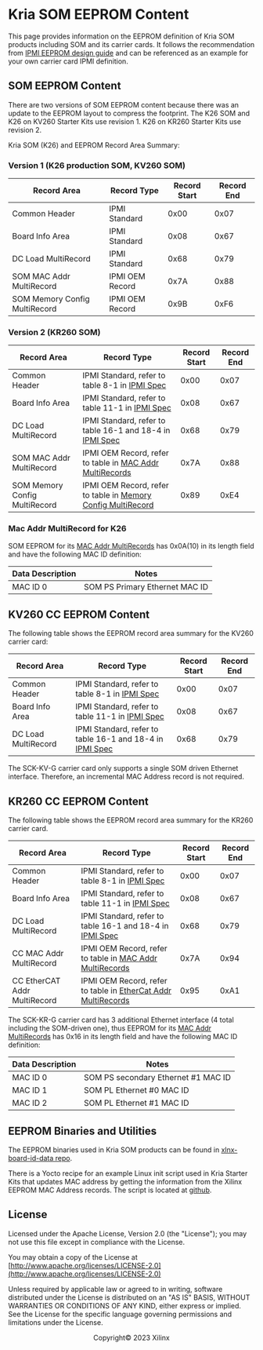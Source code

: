 # Kria SOM EEPROM Content

This page provides information on the EEPROM definition of Kria SOM products including SOM and its carrier cards. It follows the recommendation from [IPMI EEPROM design guide](./IPMI_EEPROM_design_guide.md) and can be referenced as an example for your own carrier card IPMI definition.

## SOM EEPROM Content

There are two versions of SOM EEPROM content because there was an update to the EEPROM layout to compress the footprint. The K26 SOM and K26 on KV260 Starter Kits use revision 1. K26 on KR260 Starter Kits use revision 2.

Kria SOM (K26) and EEPROM Record Area Summary:

### Version 1 (K26 production SOM, KV260 SOM)

| Record Area                     | Record Type                                  | Record Start | Record End |
|---------------------------------|----------------------------------------------| ------------ | ---------- |
| Common Header                   | IPMI Standard | 0x00 | 0x07 |
| Board Info Area                 | IPMI Standard | 0x08 | 0x67 |
| DC Load MultiRecord             | IPMI Standard | 0x68 | 0x79 |
| SOM MAC Addr MultiRecord        | IPMI OEM Record | 0x7A | 0x88 |
| SOM Memory Config MultiRecord   | IPMI OEM Record | 0x9B | 0xF6 |

### Version 2 (KR260 SOM)

| Record Area                     | Record Type                                  | Record Start | Record End |
|---------------------------------|----------------------------------------------| ------------ | ---------- |
| Common Header                   | IPMI Standard, refer to table 8-1 in [IPMI Spec](https://www.intel.com/content/dam/www/public/us/en/documents/specification-updates/ipmi-platform-mgt-fru-info-storage-def-v1-0-rev-1-3-spec-update.pdf) | 0x00 | 0x07 |
| Board Info Area                 | IPMI Standard, refer to table 11-1 in [IPMI Spec](https://www.intel.com/content/dam/www/public/us/en/documents/specification-updates/ipmi-platform-mgt-fru-info-storage-def-v1-0-rev-1-3-spec-update.pdf) | 0x08 | 0x67 |
| DC Load MultiRecord             | IPMI Standard, refer to table 16-1 and  18-4 in [IPMI Spec](https://www.intel.com/content/dam/www/public/us/en/documents/specification-updates/ipmi-platform-mgt-fru-info-storage-def-v1-0-rev-1-3-spec-update.pdf) | 0x68 | 0x79 |
| SOM MAC Addr MultiRecord        | IPMI OEM Record, refer to table in [MAC Addr MultiRecords](./IPMI_EEPROM_design_guide.md#mac-addr-multirecords) | 0x7A | 0x88 |
| SOM Memory Config MultiRecord   | IPMI OEM Record, refer to table in [Memory Config MultiRecord](./IPMI_EEPROM_design_guide.md#memory-config-multirecord) | 0x89 | 0xE4 |

### Mac Addr MultiRecord for K26

SOM EEPROM for its [MAC Addr MultiRecords](./IPMI_EEPROM_design_guide.md#mac-addr-multirecords) has 0x0A(10) in its length field and have the following MAC ID definition:

| Data Description | Notes                                     |
|------------------|-------------------------------------------|
|     MAC ID 0     | SOM PS Primary Ethernet MAC ID            |

## KV260 CC EEPROM Content

The following table shows the EEPROM record area summary for the KV260 carrier card:

| Record Area                     | Record Type   | Record Start | Record End |
|---------------------------------|---------------| ------------ | ---------- |
| Common Header                   | IPMI Standard, refer to table 8-1 in [IPMI Spec](https://www.intel.com/content/dam/www/public/us/en/documents/specification-updates/ipmi-platform-mgt-fru-info-storage-def-v1-0-rev-1-3-spec-update.pdf) | 0x00         | 0x07       |
| Board Info Area                 | IPMI Standard, refer to table 11-1 in [IPMI Spec](https://www.intel.com/content/dam/www/public/us/en/documents/specification-updates/ipmi-platform-mgt-fru-info-storage-def-v1-0-rev-1-3-spec-update.pdf) | 0x08         | 0x67       |
| DC Load MultiRecord             | IPMI Standard, refer to table 16-1 and  18-4 in [IPMI Spec](https://www.intel.com/content/dam/www/public/us/en/documents/specification-updates/ipmi-platform-mgt-fru-info-storage-def-v1-0-rev-1-3-spec-update.pdf) | 0x68         | 0x79       |

The SCK-KV-G carrier card only supports a single SOM driven Ethernet interface. Therefore, an incremental MAC Address record is not required.

## KR260 CC EEPROM Content

The following table shows the EEPROM record area summary for the KR260 carrier card.

| Record Area                     | Record Type     | Record Start | Record End |
|---------------------------------|-----------------| ------------ | ---------- |
| Common Header                   | IPMI Standard, refer to table 8-1 in [IPMI Spec](https://www.intel.com/content/dam/www/public/us/en/documents/specification-updates/ipmi-platform-mgt-fru-info-storage-def-v1-0-rev-1-3-spec-update.pdf)   | 0x00         | 0x07       |
| Board Info Area                 | IPMI Standard, refer to table 11-1 in [IPMI Spec](https://www.intel.com/content/dam/www/public/us/en/documents/specification-updates/ipmi-platform-mgt-fru-info-storage-def-v1-0-rev-1-3-spec-update.pdf)   | 0x08         | 0x67       |
| DC Load MultiRecord             | IPMI Standard, refer to table 16-1 and  18-4 in [IPMI Spec](https://www.intel.com/content/dam/www/public/us/en/documents/specification-updates/ipmi-platform-mgt-fru-info-storage-def-v1-0-rev-1-3-spec-update.pdf)   | 0x68         | 0x79       |
| CC MAC Addr MultiRecord         | IPMI OEM Record, refer to table in [MAC Addr MultiRecords](./IPMI_EEPROM_design_guide.md#mac-addr-multirecords) | 0x7A         | 0x94       |
| CC EtherCAT Addr MultiRecord    | IPMI OEM Record, refer to table in [EtherCat Addr MultiRecords](./IPMI_EEPROM_design_guide.md#ethercat-addr-multirecords) | 0x95         | 0xA1       |

The SCK-KR-G carrier card has 3 additional Ethernet interface (4 total including the SOM-driven one), thus EEPROM for its [MAC Addr MultiRecords](./IPMI_EEPROM_design_guide.md#mac-addr-multirecords) has 0x16 in its length field and have the following MAC ID definition:

| Data Description | Notes                               |
|------------------|-------------------------------------|
|     MAC ID 0     | SOM PS secondary Ethernet #1 MAC ID |
|     MAC ID 1     | SOM PL Ethernet #0 MAC ID           |
|     MAC ID 2     | SOM PL Ethernet #1 MAC ID           |

## EEPROM Binaries and Utilities

The EEPROM binaries used in Kria SOM products can be found in  [xlnx-board-id-data repo](https://github.com/Xilinx/xlnx-board-id-data/).

There is a Yocto recipe for an example Linux init script used in Kria Starter Kits that updates MAC address by getting the information from the Xilinx EEPROM MAC Address records. The script is located at [github](https://github.com/Xilinx/meta-som/tree/rel-v2022.2/recipes-bsp/misc-config).

## License

Licensed under the Apache License, Version 2.0 (the "License"); you may not use this file except in compliance with the License.

You may obtain a copy of the License at
[http://www.apache.org/licenses/LICENSE-2.0](http://www.apache.org/licenses/LICENSE-2.0)

Unless required by applicable law or agreed to in writing, software distributed under the License is distributed on an "AS IS" BASIS, WITHOUT WARRANTIES OR CONDITIONS OF ANY KIND, either express or implied. See the License for the specific language governing permissions and limitations under the License.

<p class="sphinxhide" align="center">Copyright&copy; 2023 Xilinx</p>
